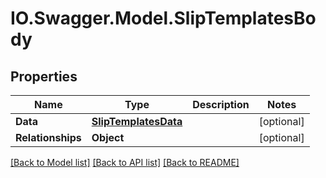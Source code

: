 # IO.Swagger.Model.SlipTemplatesBody
## Properties

Name | Type | Description | Notes
------------ | ------------- | ------------- | -------------
**Data** | [**SlipTemplatesData**](SlipTemplatesData.md) |  | [optional] 
**Relationships** | **Object** |  | [optional] 

[[Back to Model list]](../README.md#documentation-for-models) [[Back to API list]](../README.md#documentation-for-api-endpoints) [[Back to README]](../README.md)


